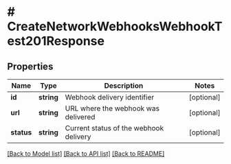 # # CreateNetworkWebhooksWebhookTest201Response

## Properties

Name | Type | Description | Notes
------------ | ------------- | ------------- | -------------
**id** | **string** | Webhook delivery identifier | [optional]
**url** | **string** | URL where the webhook was delivered | [optional]
**status** | **string** | Current status of the webhook delivery | [optional]

[[Back to Model list]](../../README.md#models) [[Back to API list]](../../README.md#endpoints) [[Back to README]](../../README.md)
